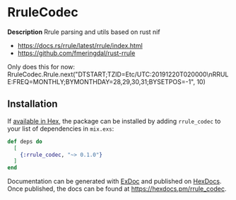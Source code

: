 # RruleCodec

**Description**
Rrule parsing and utils based on rust nif

- https://docs.rs/rrule/latest/rrule/index.html
- https://github.com/fmeringdal/rust-rrule

Only does this for now: RruleCodec.Rrule.next("DTSTART;TZID=Etc/UTC:20191220T020000\nRRULE:FREQ=MONTHLY;BYMONTHDAY=28,29,30,31;BYSETPOS=-1", 10)
## Installation

If [available in Hex](https://hex.pm/docs/publish), the package can be installed
by adding `rrule_codec` to your list of dependencies in `mix.exs`:

```elixir
def deps do
  [
    {:rrule_codec, "~> 0.1.0"}
  ]
end
```

Documentation can be generated with [ExDoc](https://github.com/elixir-lang/ex_doc)
and published on [HexDocs](https://hexdocs.pm). Once published, the docs can
be found at <https://hexdocs.pm/rrule_codec>.

